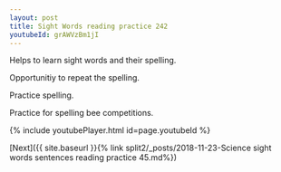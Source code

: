 ```yaml
---
layout: post
title: Sight Words reading practice 242
youtubeId: grAWVzBm1jI
---
```

 
 
Helps to learn sight words and their spelling.

Opportunitiy to repeat the spelling. 

Practice spelling. 
 
Practice for spelling bee competitions. 
 
{% include youtubePlayer.html id=page.youtubeId %}
 
 

[Next]({{ site.baseurl }}{% link  split2/_posts/2018-11-23-Science sight words sentences reading practice 45.md%})
 
